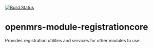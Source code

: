 [![Build Status](https://travis-ci.org/openmrs/openmrs-module-registrationcore.svg?branch=master)](https://travis-ci.org/openmrs/openmrs-module-registrationcore)

openmrs-module-registrationcore
===============================

Provides registration utilities and services for other modules to use.